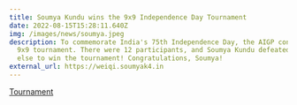 ```yaml
---
title: Soumya Kundu wins the 9x9 Independence Day Tournament
date: 2022-08-15T15:28:11.640Z
img: /images/news/soumya.jpeg
description: To commemorate India's 75th Independence Day, the AIGP conducted a
  9x9 tournament. There were 12 participants, and Soumya Kundu defeated everyone
  else to win the tournament! Congratulations, Soumya!
external_url: https://weiqi.soumyak4.in
---
```

[Tournament](https://online-go.com/tournament/93407)